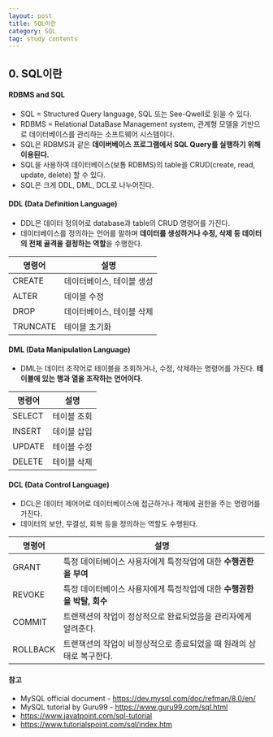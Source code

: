 ```yaml
---
layout: post
title: SQL이란
category: SQL
tag: study contents
---
```


## 0. SQL이란

#### RDBMS and SQL
- SQL = Structured Query language, SQL 또는 See-Qwell로 읽을 수 있다.
- RDBMS = Relational DataBase Management system, 관계형 모델을 기반으로 데이터베이스를 관리하는 소프트웨어 시스템이다.
- SQL은 RDBMS과 같은 **데이버베이스 프로그램에서 SQL Query를 실행하기 위해 이용된다.**
- SQL을 사용하여 데이터베이스(보통 RDBMS)의 table을 CRUD(create, read, update, delete) 할 수 있다.
- SQL은 크게 DDL, DML, DCL로 나누어진다.


#### DDL (Data Definition Language)
- DDL은 데이터 정의어로 database과 table의 CRUD 명령어를 가진다.
- 데이터베이스를 정의하는 언어를 말하며 **데이터를 생성하거나 수정, 삭제 등 데이터의 전체 골격을 결정하는 역할**을 수행한다.

| 명령어 | 설명 |
| ------ | ------ |
|CREATE|데이터베이스, 테이블 생성|
|ALTER|데이블 수정|
|DROP|데이터베이스, 테이블 삭제|
|TRUNCATE|테이블 초기화|


#### DML (Data Manipulation Language)
- DML는 데이터 조작어로 테이블을 조회하거나, 수정, 삭제하는 명령어를 가진다. **테이블에 있는 행과 열을 조작하는 언어이다.**

| 명령어 | 설명 |
| ------ | ------ |
|SELECT|테이블 조회|
|INSERT|데이블 삽입|
|UPDATE|테이블 수정|
|DELETE|테이블 삭제|


#### DCL (Data Control Language)
- DCL은 데이터 제어어로 데이터베이스에 접근하거나 객체에 권한을 주는 명령어를 가진다.
- 데이터의 보안, 무결성, 회복 등을 정의하는 역할도 수행된다.

| 명령어 | 설명 |
| ------ | ------ |
|GRANT|특정 데이터베이스 사용자에게 특정작업에 대한 **수행권한을 부여**|
|REVOKE|특정 데이터베이스 사용자에게 특정작업에 대한 **수행권한을 박탈, 회수**|
|COMMIT|트랜잭션의 작업이 정상적으로 완료되었음을 관리자에게 알려준다.|
|ROLLBACK|트랜잭션의 작업이 비정상적으로 종료되었을 때 원래의 상태로 복구한다.|

#### 참고
- MySQL official document - https://dev.mysql.com/doc/refman/8.0/en/
- MySQL tutorial by Guru99 - https://www.guru99.com/sql.html
- https://www.javatpoint.com/sql-tutorial
- https://www.tutorialspoint.com/sql/index.htm